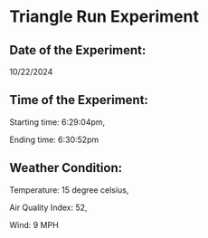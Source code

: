 # Triangle Run Experiment

## Date of the Experiment:
10/22/2024

## Time of the Experiment:
Starting time: 6:29:04pm,

Ending time: 6:30:52pm

## Weather Condition:
Temperature: 15 degree celsius,

Air Quality Index: 52,

Wind: 9 MPH
